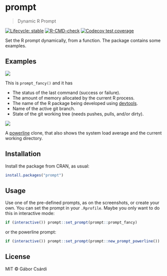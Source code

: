 
# prompt

> Dynamic R Prompt

<!-- badges: start -->
[![Lifecycle: stable](https://img.shields.io/badge/lifecycle-stable-brightgreen.svg)](https://lifecycle.r-lib.org/articles/stages.html#stable)
[![R-CMD-check](https://github.com/gaborcsardi/prompt/actions/workflows/R-CMD-check.yaml/badge.svg)](https://github.com/gaborcsardi/prompt/actions/workflows/R-CMD-check.yaml)
[![Codecov test coverage](https://codecov.io/gh/gaborcsardi/prompt/branch/main/graph/badge.svg)](https://app.codecov.io/gh/gaborcsardi/prompt?branch=main)
<!-- badges: end -->

Set the R prompt dynamically, from a function. The package contains some
examples.

## Examples

![](https://user-images.githubusercontent.com/660288/109492379-3305e800-7a8b-11eb-9311-8196b6383d9e.png)

This is `prompt_fancy()` and it has
* The status of the last command (success or failure).
* The amount of memory allocated by the current R process.
* The name of the R package being developed using
  [devtools](https://github.com/r-lib/devtools).
* Name of the active git branch.
* State of the git working tree (needs pushes, pulls, and/or dirty).

![](https://user-images.githubusercontent.com/660288/109492387-36996f00-7a8b-11eb-8d0e-a43eea797da2.png)

A [powerline](https://github.com/powerline/powerline) clone, that also
shows the system load average and the current working directory.

## Installation

Install the package from CRAN, as usual:

```r
install.packages("prompt")
```

## Usage

Use one of the pre-defined prompts, as on the screenshots, or create your own.
You can set the prompt in your `.Rprofile`. Maybe you only want to do this
in interactive mode:

```r
if (interactive()) prompt::set_prompt(prompt::prompt_fancy)
```

or the powerline prompt:

```r
if (interactive()) prompt::set_prompt(prompt::new_prompt_powerline())
```

## License

MIT © Gábor Csárdi
